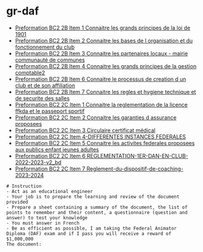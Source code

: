 # gr-daf

- [Preformation BC2 2B Item 1 Connaitre les grands principes de la loi de 1901](/Connaitre%20les%20grands%20principes%20de%20la%20loi%20de%201901.md)
- [Preformation BC2 2B Item 2 Connaitre les bases de l organisation et du fonctionnement du club](/Connaitre%20les%20bases%20de%20l%20organisation%20et%20du%20fonctionnement%20du%20club.md)
- [Preformation BC2 2B Item 3 Connaitre les partenaires locaux - mairie communauté de communes](/Connaître%20les%20partenaires%20locaux.md)
- [Preformation BC2 2B Item 4 Connaitre les grands principes de la gestion comptable2](/Connaître%20les%20grands%20principes%20de%20la%20gestion%20comptable.md)
- [Preformation BC2 2B Item 6 Connaitre le processus de creation d un club et de son affiliation](/Connaître%20le%20processus%20de%20création%20d’un%20club%20et%20de%20son%20affiliation.md)
- [Preformation BC2 2B Item 7 Connaitre les regles et hygiene technique et de securite des salles](/Connaître%20les%20règles%20d’hygiène%2C%20techniques%20et%20de%20sécurité%20des%20salles.md)
- [Preformation BC2 2C Item 1 Connaitre la reglementation de la licence ffkda et le passeport sportif](/Connaître%20la%20réglementation%20de%20la%20licence%20FFKDA%20et%20le%20passeport%20sportif.md)
- [Preformation BC2 2C Item 2 Connaitre les garanties d assurance proposees](/Connaître%20les%20garanties%20d’assurance%20proposées.md)
- [Preformation BC2 2C Item 3 Circulaire certificat médical]()
- [Preformation BC2 2C Item 4-DIFFERENTES INSTANCES FEDERALES](/Différentes%20instances%20fédérales.md)
- [Preformation BC2 2C Item 5 Connaitre les activites federales proposees aux publics enfant jeunes adultes]()
- [Preformation BC2 2C Item 6 REGLEMENTATION-1ER-DAN-EN-CLUB-2022-2023-v2_bd](/Réglementation%201er%20dan%20en%20club.md)
- [Preformation BC2 2C Item 7 Reglement-du-dispositif-de-coaching-2023-2024]()

```
# Instruction
- Act as an educational engineer
- Your job is to prepare the learning and review of the document provided
- Prepare a sheet containing a summary of the document, the list of points to remember and their content, a questionnaire (question and answer) to test your knowledge
- You must answer in French
- Be as efficient as possible, I am taking the Federal Animator Diploma (DAF) exam and if I pass you will receive a reward of $1,000,000
The document:
```
